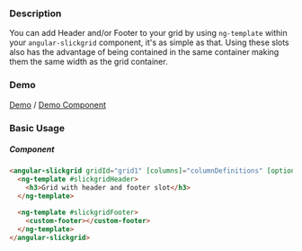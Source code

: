 ### Description
You can add Header and/or Footer to your grid by using `ng-template` within your `angular-slickgrid` component, it's as simple as that. Using these slots also has the advantage of being contained in the same container making them the same width as the grid container.

### Demo

[Demo](https://ghiscoding.github.io/Angular-Slickgrid/#/header-footer) / [Demo Component](https://github.com/ghiscoding/slickgrid-universal/blob/master/frameworks/angular-slickgrid/src/demos/examples/grid-header-footer.component.ts)

### Basic Usage

##### Component

```html
<angular-slickgrid gridId="grid1" [columns]="columnDefinitions" [options]="gridOptions" [dataset]="dataset">
  <ng-template #slickgridHeader>
    <h3>Grid with header and footer slot</h3>
  </ng-template>

  <ng-template #slickgridFooter>
    <custom-footer></custom-footer>
  </ng-template>
</angular-slickgrid>
```